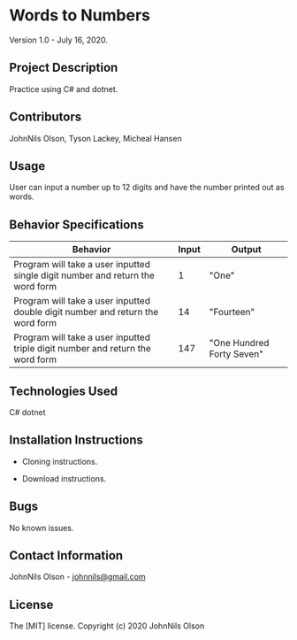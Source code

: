 # Words to Numbers
Version 1.0 - July 16, 2020. 

## Project Description
Practice using C# and dotnet.

## Contributors
JohnNils Olson, Tyson Lackey, Micheal Hansen

## Usage
User can input a number up to 12 digits and have the number printed out as words.

## Behavior Specifications
| Behavior | Input | Output |
| ---- | ---- | ---- |
|Program will take a user inputted single digit number and return the word form| 1 | "One" |
|Program will take a user inputted double digit number and return the word form| 14 | "Fourteen" |
|Program will take a user inputted triple digit number and return the word form| 147 | "One Hundred Forty Seven" |

## Technologies Used
C#
dotnet

## Installation Instructions
* Cloning instructions.

* Download instructions.

## Bugs
No known issues.

## Contact Information
JohnNils Olson - johnnils@gmail.com

## License
The [MIT] license.
Copyright (c) 2020 JohnNils Olson